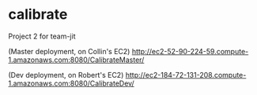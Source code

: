 # calibrate
Project 2 for team-jit

(Master deployment, on Collin's EC2)
http://ec2-52-90-224-59.compute-1.amazonaws.com:8080/CalibrateMaster/

(Dev deployment, on Robert's EC2)
http://ec2-184-72-131-208.compute-1.amazonaws.com:8080/CalibrateDev/
